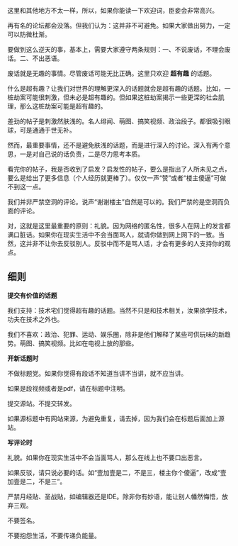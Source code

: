 
这里和其他地方不太一样，所以，如果你能读一下欢迎词，臣妾会非常高兴。

再有名的论坛都会没落。但我们认为：这并非不可避免。如果大家做出努力，一定可以防微杜渐。

要做到这么逆天的事，基本上，需要大家遵守两条规则：一、不说废话，不理会废话。二、不出恶语。

废话就是无趣的事情。尽管废话可能无比正确。这里只欢迎 **超有趣** 的话题。

什么是超有趣？让我们对世界的理解更深入的话题就会是超有趣的话题。比如，一桩劫案可能很刺激，但未必是超有趣的。但如果这桩劫案揭示一些更深的社会肌理，那么这桩劫案可能是超有趣的。

差劲的帖子是刺激然肤浅的。名人绯闻、萌图、搞笑视频、政治段子。都很吸引眼球，可是通通于世无补。

然而，最重要事情，还不是避免肤浅的话题，而是进行深入的讨论。深入有两个意思，一是对自己说的话负责，二是尽力思考本质。

看完你的帖子，我是否收到了启发？启发性的帖子，要么是指出了人所未见之点，要么是给出了更多信息（个人经历就更棒了）。仅仅一声“赞”或者“楼主傻逼”可做不到这一点。

我们并非严禁空洞的评论。说声“谢谢楼主”自然是可以的。我们严禁的是空洞而负面的评论。

对，这就是这里最重要的原则：礼貌。因为网络的匿名性，很多人在网上的发言都满口脏话。如果你在现实生活中不会当面骂人，就请你做到网上网下的一致。当然，这并非不让你去反驳别人。反驳中而不是骂人话，才会有更多的人支持你的观点。

<h2>细则</h2>

**提交有价值的话题**

我们支持：技术宅们觉得超有趣的话题。当然不只是和技术相关，汝果欲学技术，功夫在技术之外也。

我们不喜欢：政治、犯罪、运动、娱乐圈，除非是他们解释了某些可供玩味的新趋势。萌图、搞笑视频。比如在电视上放的那些。

**开新话题时**

不做标题党。如果你觉得有段话不知道当讲不当讲，就不应当讲。

如果是段视频或者是pdf，请在标题中注明。

提交源站。不提交转发。

如果源标题中有网站来源，为避免重复，请去掉，因为我们会在标题后面加上源站。

**写评论时**

礼貌。如果你在现实生活中不会当面骂人，那么在线上也不要口出恶言。

如果反驳，请只说必要的话。如“壹加壹是二，不是三，楼主你个傻逼”，改成“壹加壹是二，不是三”。

严禁月经贴、圣战贴，如编辑器还是IDE。除非你有妙语，能让别人幡然悔悟，放弃三观。

不要签名。

不要抱怨生活，不要传递负能量。
